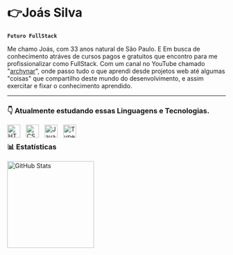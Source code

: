 # 👉Joás Silva
**`Futuro FullStack`**

Me chamo Joás, com 33 anos natural de São Paulo. E Em busca de conhecimento atráves de cursos pagos e gratuitos que encontro para me profissionalizar como FullStack.
Com um canal no YouTube chamado "[archynar](https://www.youtube.com/@archynar)", onde passo tudo o que aprendi desde projetos web até algumas "coisas" que compartilho deste mundo do desenvolvimento, e assim exercitar e fixar o conhecimento aprendido.

---

### 👇 Atualmente estudando essas Linguagens e Tecnologias. 

<img 
    align="left" 
    alt="HTML"
    title="HTML" 
    width="30px" 
    style="padding-right: 10px;" 
    src="https://cdn.jsdelivr.net/gh/devicons/devicon@latest/icons/html5/html5-original.svg" 
/>
<img 
    align="left" 
    alt="CSS" 
    title="CSS"
    width="30px" 
    style="padding-right: 10px;" 
    src="https://cdn.jsdelivr.net/gh/devicons/devicon@latest/icons/css3/css3-original.svg" 
/>
<img 
    align="left" 
    alt="JavaScript" 
    title="JavaScript"
    width="30px" 
    style="padding-right: 10px;" 
    src="https://cdn.jsdelivr.net/gh/devicons/devicon@latest/icons/javascript/javascript-original.svg" 
/>
<img 
    align="left" 
    alt="TypeScript"
    title="TypeScript" 
    width="30px" 
    style="padding-right: 10px;" 
    src="https://cdn.jsdelivr.net/gh/devicons/devicon@latest/icons/typescript/typescript-original.svg" 
/>
<br/>

### 📊 Estatísticas

<p>
<img 
      align="left" 
      alt="GitHub Stats" 
      height="200" 
      src="https://github-readme-stats.vercel.app/api/top-langs/?username=archynar&theme=tokyonight&layout=compact&custom_title=Tecnologias&langs_count=8" 
  />
</p>
